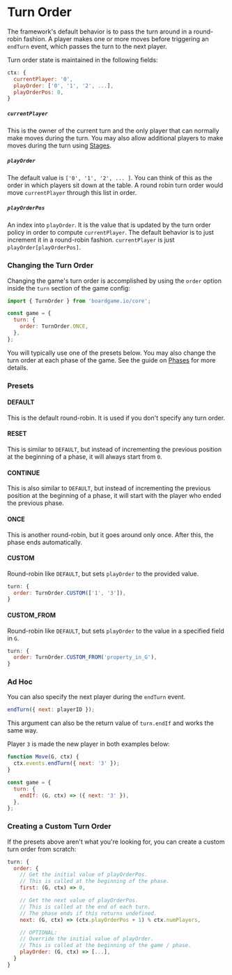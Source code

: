 # Turn Order

The framework's default behavior is to pass the turn around
in a round-robin fashion. A player makes one or more moves
before triggering an `endTurn` event, which passes the turn
to the next player.

Turn order state is maintained in the following fields:

```js
ctx: {
  currentPlayer: '0',
  playOrder: ['0', '1', '2', ...],
  playOrderPos: 0,
}
```

##### `currentPlayer`

This is the owner of the current turn and the only player that
can normally make moves during the turn. You may also allow
additional players to make moves during the turn using [Stages](stages.md).

##### `playOrder`

The default value is `['0', '1', '2', ... ]`. You can think of this
as the order in which players sit down at the table. A round
robin turn order would move `currentPlayer` through this
list in order.

##### `playOrderPos`

An index into `playOrder`. It is the value that is updated
by the turn order policy in order to compute `currentPlayer`.
The default behavior is to just increment it in a round-robin
fashion. `currentPlayer` is just `playOrder[playOrderPos]`.

### Changing the Turn Order

Changing the game's turn order is accomplished by using the `order`
option inside the `turn` section of the game config:

```js
import { TurnOrder } from 'boardgame.io/core';

const game = {
  turn: {
    order: TurnOrder.ONCE,
  },
};
```

You will typically use one of the presets below. You may also
change the turn order at each phase of the game. See the guide
on [Phases](phases.md) for more details.

### Presets

#### DEFAULT

This is the default round-robin. It is used if you don't
specify any turn order.

#### RESET

This is similar to `DEFAULT`, but instead of incrementing
the previous position at the beginning of a phase, it
will always start from `0`.

#### CONTINUE

This is also similar to `DEFAULT`, but instead of incrementing
the previous position at the beginning of a phase, it will
start with the player who ended the previous phase.

#### ONCE

This is another round-robin, but it goes around only once.
After this, the phase ends automatically.

#### CUSTOM

Round-robin like `DEFAULT`, but sets `playOrder` to the provided
value.

```js
turn: {
  order: TurnOrder.CUSTOM(['1', '3']),
}
```

#### CUSTOM_FROM

Round-robin like `DEFAULT`, but sets `playOrder` to the value
in a specified field in `G`.

```js
turn: {
  order: TurnOrder.CUSTOM_FROM('property_in_G'),
}
```

### Ad Hoc

You can also specify the next player during the `endTurn` event.

```js
endTurn({ next: playerID });
```

This argument can also be the return value of `turn.endIf` and
works the same way.

Player `3` is made the new player in both examples below:

```js
function Move(G, ctx) {
  ctx.events.endTurn({ next: '3' });
}
```

```js
const game = {
  turn: {
    endIf: (G, ctx) => ({ next: '3' }),
  },
};
```

### Creating a Custom Turn Order

If the presets above aren't what you're looking for, you can
create a custom turn order from scratch:

```js
turn: {
  order: {
    // Get the initial value of playOrderPos.
    // This is called at the beginning of the phase.
    first: (G, ctx) => 0,

    // Get the next value of playOrderPos.
    // This is called at the end of each turn.
    // The phase ends if this returns undefined.
    next: (G, ctx) => (ctx.playOrderPos + 1) % ctx.numPlayers,

    // OPTIONAL:
    // Override the initial value of playOrder.
    // This is called at the beginning of the game / phase.
    playOrder: (G, ctx) => [...],
  }
}
```
